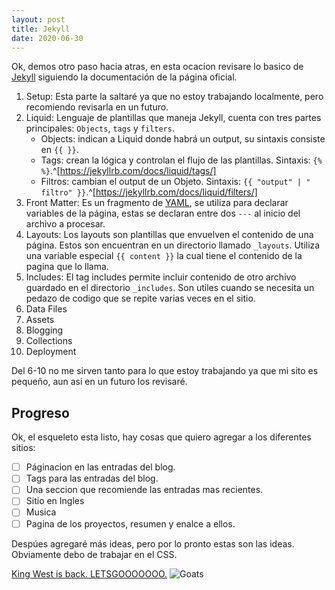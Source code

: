 ```yaml
---
layout: post
title: Jekyll
date: 2020-06-30
---
```


Ok, demos otro paso hacia atras, en esta ocacion revisare lo basico de [Jekyll](https://jekyllrb.com/docs/step-by-step/01-setup/) siguiendo la documentación de la página oficial. 

1. Setup:
Esta parte la saltaré ya que no estoy trabajando localmente, pero recomiendo revisarla en un futuro.
2. Liquid:
Lenguaje de plantillas que maneja Jekyll, cuenta con tres partes principales: `Objects`, `tags` y `filters`.
	- Objects: indican a Liquid donde habrá un output, su sintaxis consiste en `{{ }}`.
	- Tags: crean la lógica y controlan el flujo de las plantillas. Sintaxis: `{% %}`.^[https://jekyllrb.com/docs/liquid/tags/]
	- Filtros: cambian el output de un Objeto. Sintaxis: `{{ "output" | " filtro" }}`.^[https://jekyllrb.com/docs/liquid/filters/]
3. Front Matter:
Es un fragmento de [YAML](https://yaml.org/), se utiliza para declarar variables de la página, estas se declaran entre dos `---` al inicio del archivo a procesar.
4. Layouts:
Los layouts son plantillas que envuelven el contenido de una página. Estos son encuentran en un directorio llamado `_layouts`.
Utiliza una variable especial `{{ content }}` la cual tiene el contenido de la pagina que lo llama.
5. Includes:
El tag includes permite incluir contenido de otro archivo guardado en el directorio `_includes`. Son utiles cuando se necesita un pedazo de codigo que se repite varias veces en el sitio.
6. Data Files
7. Assets
8. Blogging
9. Collections
10. Deployment

Del 6-10 no me sirven tanto para lo que estoy trabajando ya que mi sito es pequeño, aun asi en un futuro los revisaré.

## Progreso
Ok, el esqueleto esta listo, hay cosas que quiero agregar a los diferentes sitios:
- [ ] Páginacion en las entradas del blog.
- [ ] Tags para las entradas del blog.
- [ ] Una seccion que recomiende las entradas mas recientes.
- [ ] Sitio en Ingles
- [ ] Musica
- [ ] Pagina de los proyectos, resumen y enalce a ellos.

Despúes agregaré más ideas, pero por lo pronto estas son las ideas. Obviamente debo de trabajar en el CSS.

[King West is back. LETSGOOOOOOO.](https://youtu.be/h0U2QUGKbSE)
![Goats](https://www.digitalmusicnews.com/wp-content/uploads/2018/03/Elon-Musk-Kanye-West-x.jpg "goats")
